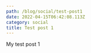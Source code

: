 ```yaml
---
path: /blog/social/test-post1
date: 2022-04-15T06:42:08.113Z
category: social
title: Test post 1
---
```


My test post 1